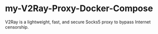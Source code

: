 # my-V2Ray-Proxy-Docker-Compose
V2Ray is a lightweight, fast, and secure Socks5 proxy to bypass Internet censorship.
